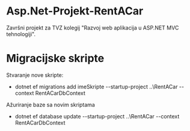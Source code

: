 # Asp.Net-Projekt-RentACar

Završni projekt za TVZ kolegij "Razvoj web aplikacija u ASP.NET MVC tehnologiji".

# Migracijske skripte
Stvaranje nove skripte:
- dotnet ef migrations add imeSkripte --startup-project ..\RentACar --context RentACarDbContext

Ažuriranje baze sa novim skriptama
- dotnet ef database update --startup-project ..\RentACar --context RentACarDbContext
